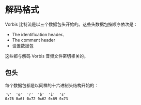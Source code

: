 # 解码格式
Vorbis 比特流是以三个数据包头开始的。这些头数据包按顺序依次是：

- The identification header、
- The comment header
- 设置数据包

这些都与解码 Vorbis 音频文件密切相关的。
## 包头
每个数据包都是以同样的十六进制头结构开始的：
```
'v'  'o'  'r'  'b'  'i'  's' 
0x76 0x6f 0x72 0x62 0x69 0x73
```
